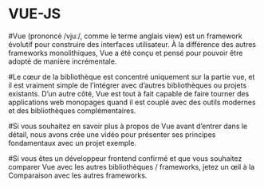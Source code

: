 # VUE-JS
#Vue (prononcé /vjuː/, comme le terme anglais view) est un framework évolutif pour construire des interfaces utilisateur. À la différence des autres frameworks monolithiques, Vue a été conçu et pensé pour pouvoir être adopté de manière incrémentale. 

#Le cœur de la bibliothèque est concentré uniquement sur la partie vue, et il est vraiment simple de l’intégrer avec d’autres bibliothèques ou projets existants. D’un autre côté, Vue est tout à fait capable de faire tourner des applications web monopages quand il est couplé avec des outils modernes et des bibliothèques complémentaires.

#Si vous souhaitez en savoir plus à propos de Vue avant d’entrer dans le détail, nous avons crée une vidéo pour présenter ses principes fondamentaux avec un projet exemple.

#Si vous êtes un développeur frontend confirmé et que vous souhaitez comparer Vue avec les autres bibliothèques / frameworks, jetez un œil à la Comparaison avec les autres frameworks.
